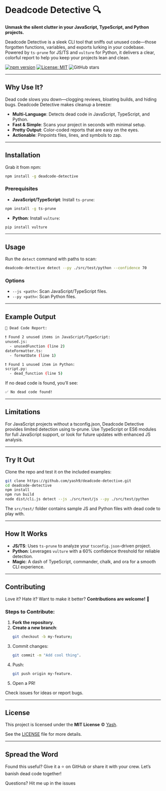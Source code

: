 # Deadcode Detective 🔍

**Unmask the silent clutter in your JavaScript, TypeScript, and Python projects.**

Deadcode Detective is a sleek CLI tool that sniffs out unused code—those forgotten functions, variables, and exports lurking in your codebase. Powered by `ts-prune` for JS/TS and `vulture` for Python, it delivers a clear, colorful report to help you keep your projects lean and clean.

[![npm version](https://badge.fury.io/js/deadcode-detective.svg)](https://www.npmjs.com/package/deadcode-detective)
[![License: MIT](https://img.shields.io/badge/License-MIT-yellow.svg)](https://opensource.org/licenses/MIT)
![GitHub stars](https://img.shields.io/github/stars/rathi-yash/deadcode-detective.svg?style=social)

---

## Why Use It?

Dead code slows you down—clogging reviews, bloating builds, and hiding bugs. Deadcode Detective makes cleanup a breeze:
- **Multi-Language**: Detects dead code in JavaScript, TypeScript, and Python.
- **Fast & Simple**: Scans your project in seconds with minimal setup.
- **Pretty Output**: Color-coded reports that are easy on the eyes.
- **Actionable**: Pinpoints files, lines, and symbols to zap.

---

## Installation

Grab it from npm:

```bash
npm install -g deadcode-detective
```

### **Prerequisites**
- **JavaScript/TypeScript**: Install `ts-prune`:

```bash
npm install -g ts-prune
```

- **Python**: Install `vulture`:
```bash
pip install vulture
```

---

## Usage

Run the `detect` command with paths to scan:
```bash
deadcode-detective detect --py ./src/test/python --confidence 70
```

### **Options**
- `--js <path>`: Scan JavaScript/TypeScript files.
- `--py <path>`: Scan Python files.

---

## Example Output
```bash
🔎 Dead Code Report:

❗ Found 2 unused items in JavaScript/TypeScript:
unused.js:
  - unusedFunction (line 2)
dateFormatter.ts:
  - formatDate (line 1)

❗ Found 1 unused item in Python:
script.py:
  - dead_function (line 5)
```

If no dead code is found, you’ll see:
```bash
✅ No dead code found!
```
---

## Limitations

For JavaScript projects without a tsconfig.json, Deadcode Detective provides limited detection using ts-prune. Use TypeScript or ES6 modules for full JavaScript support, or look for future updates with enhanced JS analysis.

---

## Try It Out

Clone the repo and test it on the included examples:
```bash
git clone https://github.com/yash9/deadcode-detective.git
cd deadcode-detective
npm install
npm run build
node dist/cli.js detect --js ./src/test/js --py ./src/test/python
```
The `src/test/` folder contains sample JS and Python files with dead code to play with.

---

## How It Works

- **JS/TS**: Uses `ts-prune` to analyze your `tsconfig.json`-driven project.
- **Python**: Leverages `vulture` with a 60% confidence threshold for reliable detection.
- **Magic**: A dash of TypeScript, commander, chalk, and ora for a smooth CLI experience.

---

## Contributing

Love it? Hate it? Want to make it better? **Contributions are welcome!** 🚀  

### Steps to Contribute:
1. **Fork the repository**.
2. **Create a new branch**:  
   ```sh
   git checkout -b my-feature;
   ```
3. Commit changes:
   ```sh
   git commit -m "Add cool thing".
   ```
6. Push:
   ```sh
   git push origin my-feature.
   ```
8. Open a PR!

Check issues for ideas or report bugs.

---
## License

This project is licensed under the **MIT License** © [Yash](https://github.com/rathi-yash).  

See the [LICENSE](./LICENSE) file for more details.

---
## Spread the Word

Found this useful? Give it a ⭐ on GitHub or share it with your crew. Let’s banish dead code together!

Questions? Hit me up in the issues
